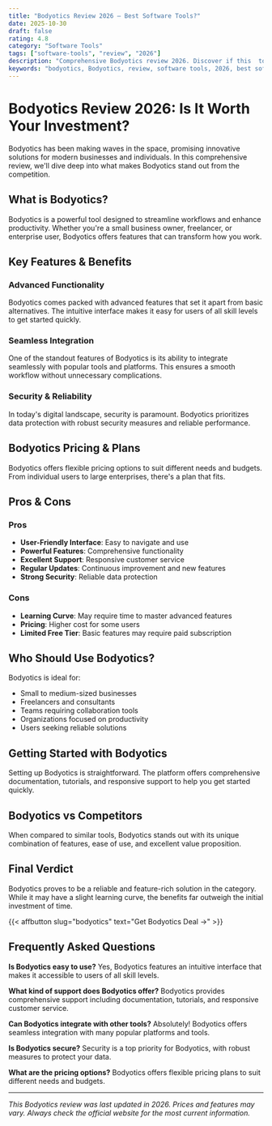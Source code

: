 ```yaml
---
title: "Bodyotics Review 2026 – Best Software Tools?"
date: 2025-10-30
draft: false
rating: 4.8
category: "Software Tools"
tags: ["software-tools", "review", "2026"]
description: "Comprehensive Bodyotics review 2026. Discover if this  tool is the best choice for your needs."
keywords: "bodyotics, Bodyotics, review, software tools, 2026, best software tools"
---
```


# Bodyotics Review 2026: Is It Worth Your Investment?

Bodyotics has been making waves in the  space, promising innovative solutions for modern businesses and individuals. In this comprehensive review, we'll dive deep into what makes Bodyotics stand out from the competition.

## What is Bodyotics?

Bodyotics is a powerful  tool designed to streamline workflows and enhance productivity. Whether you're a small business owner, freelancer, or enterprise user, Bodyotics offers features that can transform how you work.

## Key Features & Benefits

### Advanced Functionality
Bodyotics comes packed with advanced features that set it apart from basic alternatives. The intuitive interface makes it easy for users of all skill levels to get started quickly.

### Seamless Integration
One of the standout features of Bodyotics is its ability to integrate seamlessly with popular tools and platforms. This ensures a smooth workflow without unnecessary complications.

### Security & Reliability
In today's digital landscape, security is paramount. Bodyotics prioritizes data protection with robust security measures and reliable performance.

## Bodyotics Pricing & Plans

Bodyotics offers flexible pricing options to suit different needs and budgets. From individual users to large enterprises, there's a plan that fits.

## Pros & Cons

### Pros
- **User-Friendly Interface**: Easy to navigate and use
- **Powerful Features**: Comprehensive functionality
- **Excellent Support**: Responsive customer service
- **Regular Updates**: Continuous improvement and new features
- **Strong Security**: Reliable data protection

### Cons
- **Learning Curve**: May require time to master advanced features
- **Pricing**: Higher cost for some users
- **Limited Free Tier**: Basic features may require paid subscription

## Who Should Use Bodyotics?

Bodyotics is ideal for:
- Small to medium-sized businesses
- Freelancers and consultants
- Teams requiring collaboration tools
- Organizations focused on productivity
- Users seeking reliable  solutions

## Getting Started with Bodyotics

Setting up Bodyotics is straightforward. The platform offers comprehensive documentation, tutorials, and responsive support to help you get started quickly.

## Bodyotics vs Competitors

When compared to similar tools, Bodyotics stands out with its unique combination of features, ease of use, and excellent value proposition.

## Final Verdict

Bodyotics proves to be a reliable and feature-rich solution in the  category. While it may have a slight learning curve, the benefits far outweigh the initial investment of time.

{{< affbutton slug="bodyotics" text="Get Bodyotics Deal →" >}}

## Frequently Asked Questions

**Is Bodyotics easy to use?**
Yes, Bodyotics features an intuitive interface that makes it accessible to users of all skill levels.

**What kind of support does Bodyotics offer?**
Bodyotics provides comprehensive support including documentation, tutorials, and responsive customer service.

**Can Bodyotics integrate with other tools?**
Absolutely! Bodyotics offers seamless integration with many popular platforms and tools.

**Is Bodyotics secure?**
Security is a top priority for Bodyotics, with robust measures to protect your data.

**What are the pricing options?**
Bodyotics offers flexible pricing plans to suit different needs and budgets.

---

*This Bodyotics review was last updated in 2026. Prices and features may vary. Always check the official website for the most current information.*
